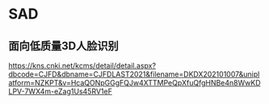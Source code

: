 # SAD
## 面向低质量3D人脸识别
https://kns.cnki.net/kcms/detail/detail.aspx?dbcode=CJFD&dbname=CJFDLAST2021&filename=DKDX202101007&uniplatform=NZKPT&v=HcaQONpGGgFQJw4XTTMPeQpXfuQfgHNBe4n8WwKDLPV-7WX4m-eZag1Us45RV1eF
